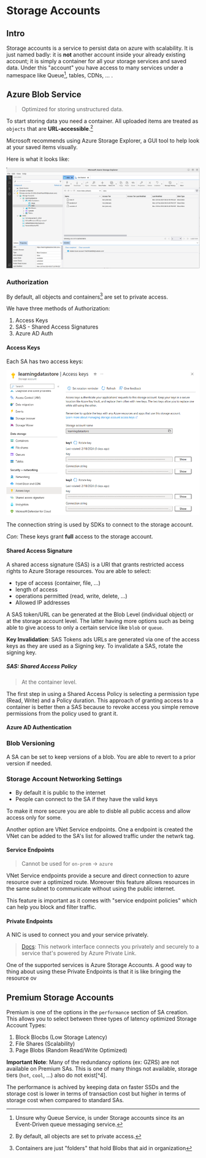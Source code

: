 
# Storage Accounts
## Intro

Storage accounts is a service to persist data on azure with scalability. It is just named badly: it is **not** another account inside your already existing account; it is simply a container for all your storage services and saved data. Under this "account" you have access to many services under a namespace like Queue[^1], tables, CDNs, ... .  

## Azure Blob Service

> Optimized for storing unstructured data. 

To start storing data you need a container. All uploaded items are treated as `objects` that are **URL-accessible**.[^2]

Microsoft recommends using Azure Storage Explorer, a GUI tool to help look at your saved items visually.

Here is what it looks like:

![azure_storage_explorer_demo.png](../img/azure_storage_explorer_demo.png)
### Authorization 

By default, all objects and containers[^3] are set to private access. 

We have three methods of Authorization:
1. Access Keys
2. SAS - Shared Access Signatures 
3. Azure AD Auth


#### Access Keys

Each SA has two access keys:

![sa_akeys.png](../img/sa_akeys.png)

The connection string is used by SDKs to connect to the storage account. 

*Con*: These keys grant **full** access to the storage account.

#### Shared Access Signature

A shared access signature (SAS) is a URI that grants restricted access rights to Azure Storage resources. You are able to select:
+ type of access (container, file, ...)
+ length of access
+ operations permitted (read, write, delete, ...)
+ Allowed IP addresses

A SAS token/URL can be generated at the Blob Level (individual object) or at the storage account level. The latter having more options such as being able to give access to only a certain service like `blob` or `queue`. 

**Key Invalidation**: SAS Tokens ads URLs are generated via one of the access keys as they are used as a Signing key. To invalidate a SAS, rotate the signing key.

##### SAS: Shared Access Policy

> At the container level.

The first step in using a Shared Access Policy is selecting a permission type (Read, Write) and a Policy duration. This approach of granting access to a container is better then a SAS because to revoke access you simple remove permissions from the policy used to grant it. 
#### Azure AD Authentication

### Blob Versioning

A SA can be set to keep versions of a blob. You are able to revert to a prior version if needed.

### Storage Account Networking Settings

+ By default it is public to the internet
+ People can connect to the SA if they have the valid keys

To make it more secure you are able to disble all public access and allow access only for some.

Another option are VNet Service endpoints. One a endpoint is created the VNet can be added to the SA's list for allowed traffic under the netwrk tag.

#### Service Endpoints

> Cannot be used for `on-prem` -> `azure`

VNet Service endpoints provide a secure and direct connection to azure resource over a optimized route. Moreover this feature allows resources in the same subnet to communicate without using the public internet. 

This feature is important as it comes with "service endpoint policies" which can help you block and filter traffic.

#### Private Endpoints

A NIC is used to connect you and your service privately. 

> [Docs](https://learn.microsoft.com/en-us/azure/private-link/private-endpoint-overview): This network interface connects you privately and securely to a service that's powered by Azure Private Link.

One of the supported services is Azure Storage Accounts. A good way to thing about using these Private Endpoints is that it is like bringing the resource ov 

## Premium Storage Accounts

Premium is one of the options in the `performance` section of SA creation. This allows you to select between three types of latency optimized Storage Account Types:
1. Block Blocbs (Low Storage Latency)
2. File Shares (Scalability)
3. Page Blobs (Random Read/Write Optimized)

**Important Note**: Many of the redundancy options (ex: GZRS) are not available on Premium SAs. This is one of many things not available, storage tiers (`hot`, `cool`, ...) also do not exist[^4].

The performance is achived by keeping data on faster SSDs and the storage cost is lower in terms of transaction cost but higher in terms of storage cost when compared to standard SAs.


[^1]: Unsure why Queue Service, is under Storage accounts since its an Event-Driven queue messaging service. 
[^2]: By default, all objects are set to private access. 
[^3]: Containers are just "folders" that hold Blobs that aid in organization
[^3]: They cannot be changed.
